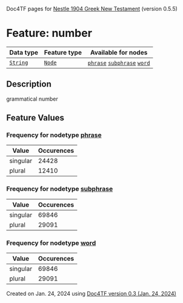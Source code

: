 Doc4TF pages for [Nestle 1904 Greek New Testament](https://github.com/saulocantanhede/tfgreek2/tree/master/tf) (version 0.5.5)
# Feature: number
Data type|Feature type|Available for nodes
---|---|---
[`String`](featurebydatatype.md#string)|[`Node`](featurebytype.md#node)| [`phrase`](featurebynodetype.md#phrase)  [`subphrase`](featurebynodetype.md#subphrase)  [`word`](featurebynodetype.md#word) 
## Description
grammatical number
## Feature Values
### Frequency for nodetype [phrase](featurebynodetype.md#phrase)
Value|Occurences
---|---
singular|24428
plural|12410
### Frequency for nodetype [subphrase](featurebynodetype.md#subphrase)
Value|Occurences
---|---
singular|69846
plural|29091
### Frequency for nodetype [word](featurebynodetype.md#word)
Value|Occurences
---|---
singular|69846
plural|29091
 

Created on Jan. 24, 2024 using [Doc4TF  version 0.3 (Jan. 24, 2024)](https://github.com/tonyjurg/Doc4TF) 